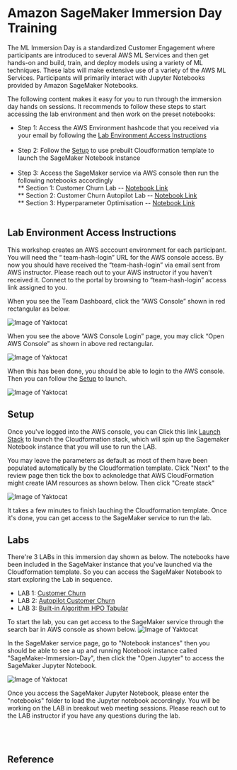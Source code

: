 # Amazon SageMaker Immersion Day Training

The ML Immersion Day is a standardized Customer Engagement where participants are introduced to several AWS ML Services and then get hands-on and build, train, and deploy models using a variety of ML techniques. These labs will make extensive use of a variety of the AWS ML Services. Participants will primarily interact with Jupyter Notebooks provided by Amazon SageMaker Notebooks.

The following content makes it easy for you to run through the immersion day hands on sessions. It recommends to follow these steps to start accessing the lab environment and then work on the preset notebooks:

* Step 1: Access the AWS Environment hashcode that you received via your email by following the [Lab Environment Access Instructions](#Lab-Environment-Access-Instructions)<br /><br />
* Step 2: Follow the [Setup](#Setup) to use prebuilt Cloudformation template to launch the SageMaker Notebook instance<br /><br />
* Step 3: Access the SageMaker service via AWS console then run the following notebooks accordingly<br />
** Section 1: Customer Churn Lab -- [Notebook Link](https://github.com/tom5610/sagemaker-immersion-day/blob/master/notebooks/customer_churn/xgboost_sagemaker_customer_churn.ipynb)<br />
** Section 2: Customer Churn Autopilot Lab -- [Notebook Link](https://github.com/tom5610/sagemaker-immersion-day/blob/master/notebooks/customer_churn/xgboost_sagemaker_customer_churn.ipynb/)<br />
** Section 3: Hyperparameter Optimisation -- [Notebook Link](https://github.com/tom5610/sagemaker-immersion-day/blob/master/notebooks/builtin_algorithm_hpo_tabular/SageMaker%20XGBoost%20HPO.ipynb)<br /><br />

## Lab Environment Access Instructions

This workshop creates an AWS acccount environment for each participant. You will need the “ team-hash-login”  URL for the AWS console access. By now you should have received the “team-hash-login” via email sent from AWS instructor. Please reach out to your AWS instructor if you haven’t received it.
Connect to the portal by browsing to “team-hash-login” access link assigned to you.  <br />

When you see the Team Dashboard, click the “AWS Console” shown in red rectangular as below.

![Image of Yaktocat](https://github.com/tom5610/sagemaker-immersion-day/blob/master/images/101.png)
<br />

When you see the above “AWS Console Login” page, you may click “Open AWS Console” as shown in above red rectangular.  <br />

![Image of Yaktocat](https://github.com/tom5610/sagemaker-immersion-day/blob/master/images/102.png)

When this has been done, you should be able to login to the AWS console. Then you can follow the [Setup](#Setup) to launch.  <br />

![Image of Yaktocat](https://github.com/tom5610/sagemaker-immersion-day/blob/master/images/103.png)<br />


## Setup

Once you've logged into the AWS console, you can Click this link [Launch Stack](https://console.aws.amazon.com/cloudformation/home?region=ap-southeast-2#/stacks/new?stackName=SageMaker-Immersion-Day&templateURL=https://lfs-immersion-day-2020902.s3.amazonaws.com/sagemaker-immersion-day.yaml) to launch the Cloudformation stack, which will spin up the Sagemaker Notebook instance that you will use to run the LAB.

You may leave the parameters as default as most of them have been populated automatically by the Cloudformation template. Click "Next" to the review page then tick the box to acknoledge that AWS CloudFormation might create IAM resources as shown below. Then click "Create stack"

![Image of Yaktocat](https://github.com/tom5610/sagemaker-immersion-day/blob/master/images/104.png)

It takes a few minutes to finish lauching the Cloudformation template. Once it's done, you can get access to the SageMaker service to run the lab.
<br />


## Labs

There're 3 LABs in this immersion day shown as below. The notebooks have been included in the SageMaker instance that you've launched via the Cloudformation template. So you can access the SageMaker Notebook to start exploring the Lab in sequence.

* LAB 1: [Customer Churn](notebooks/customer_churn/xgboost_customer_churn.ipynb)
* LAB 2: [Autopilot Customer Churn](https://github.com/tom5610/sagemaker-immersion-day/blob/master/notebooks/autopilot_customer_churn/autopilot_customer_churn.ipynb)
* LAB 3: [Built-in Algorithm HPO Tabular](notebooks/builtin_algorithm_hpo_tabular/SageMaker%20XGBoost%20HPO.ipynb)<br />

To start the lab, you can get access to the SageMaker service through the search bar in AWS console as shown below.
![Image of Yaktocat](https://github.com/tom5610/sagemaker-immersion-day/blob/master/images/105.png)

In the SageMaker service page, go to "Notebook instances" then you should be able to see a up and running Notebook instance called "SageMaker-Immersion-Day", then click the "Open Jupyter" to access the SageMaker Jupyter Notebook.

![Image of Yaktocat](https://github.com/tom5610/sagemaker-immersion-day/blob/master/images/106.png)

Once you access the SageMaker Jupyter Notebook, please enter the "notebooks" folder to load the Jupyter notebook accordingly. You will be working on the LAB in breakout web meeting sessions. Please reach out to the LAB instructor if you have any questions during the lab.



<br /><br />
## Reference
